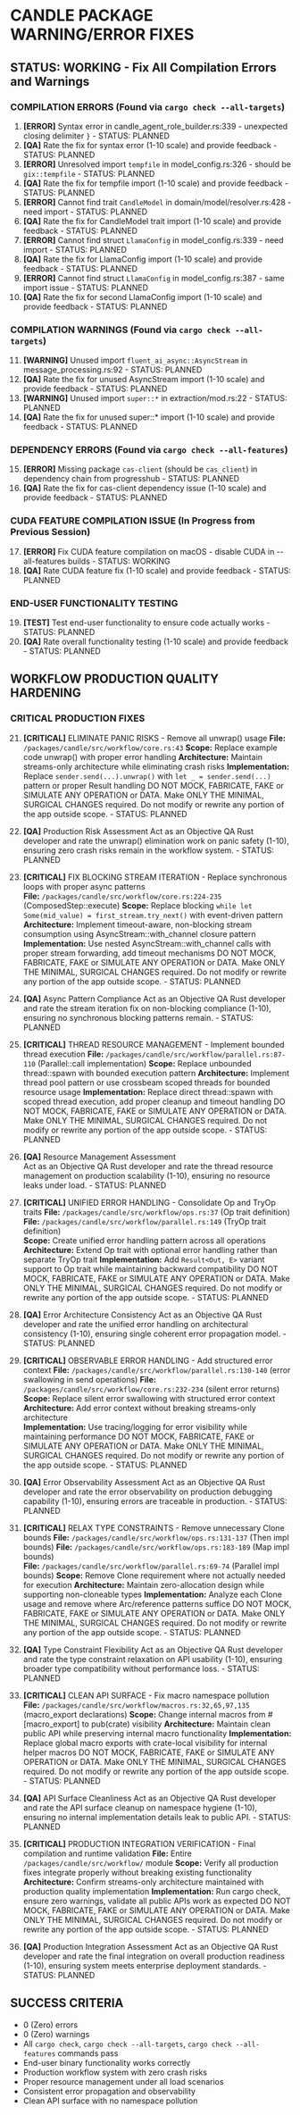 # CANDLE PACKAGE WARNING/ERROR FIXES

## STATUS: WORKING - Fix All Compilation Errors and Warnings

### COMPILATION ERRORS (Found via `cargo check --all-targets`)

1. **[ERROR]** Syntax error in candle_agent_role_builder.rs:339 - unexpected closing delimiter `}` - STATUS: PLANNED
2. **[QA]** Rate the fix for syntax error (1-10 scale) and provide feedback - STATUS: PLANNED
3. **[ERROR]** Unresolved import `tempfile` in model_config.rs:326 - should be `gix::tempfile` - STATUS: PLANNED
4. **[QA]** Rate the fix for tempfile import (1-10 scale) and provide feedback - STATUS: PLANNED  
5. **[ERROR]** Cannot find trait `CandleModel` in domain/model/resolver.rs:428 - need import - STATUS: PLANNED
6. **[QA]** Rate the fix for CandleModel trait import (1-10 scale) and provide feedback - STATUS: PLANNED
7. **[ERROR]** Cannot find struct `LlamaConfig` in model_config.rs:339 - need import - STATUS: PLANNED
8. **[QA]** Rate the fix for LlamaConfig import (1-10 scale) and provide feedback - STATUS: PLANNED
9. **[ERROR]** Cannot find struct `LlamaConfig` in model_config.rs:387 - same import issue - STATUS: PLANNED
10. **[QA]** Rate the fix for second LlamaConfig import (1-10 scale) and provide feedback - STATUS: PLANNED

### COMPILATION WARNINGS (Found via `cargo check --all-targets`)

11. **[WARNING]** Unused import `fluent_ai_async::AsyncStream` in message_processing.rs:92 - STATUS: PLANNED
12. **[QA]** Rate the fix for unused AsyncStream import (1-10 scale) and provide feedback - STATUS: PLANNED
13. **[WARNING]** Unused import `super::*` in extraction/mod.rs:22 - STATUS: PLANNED  
14. **[QA]** Rate the fix for unused super::* import (1-10 scale) and provide feedback - STATUS: PLANNED

### DEPENDENCY ERRORS (Found via `cargo check --all-features`)

15. **[ERROR]** Missing package `cas-client` (should be `cas_client`) in dependency chain from progresshub - STATUS: PLANNED
16. **[QA]** Rate the fix for cas-client dependency issue (1-10 scale) and provide feedback - STATUS: PLANNED

### CUDA FEATURE COMPILATION ISSUE (In Progress from Previous Session)

17. **[ERROR]** Fix CUDA feature compilation on macOS - disable CUDA in --all-features builds - STATUS: WORKING
18. **[QA]** Rate CUDA feature fix (1-10 scale) and provide feedback - STATUS: PLANNED

### END-USER FUNCTIONALITY TESTING

19. **[TEST]** Test end-user functionality to ensure code actually works - STATUS: PLANNED
20. **[QA]** Rate overall functionality testing (1-10 scale) and provide feedback - STATUS: PLANNED

## WORKFLOW PRODUCTION QUALITY HARDENING

### CRITICAL PRODUCTION FIXES

21. **[CRITICAL]** ELIMINATE PANIC RISKS - Remove all unwrap() usage
    **File:** `/packages/candle/src/workflow/core.rs:43`
    **Scope:** Replace example code unwrap() with proper error handling
    **Architecture:** Maintain streams-only architecture while eliminating crash risks
    **Implementation:** Replace `sender.send(...).unwrap()` with `let _ = sender.send(...)` pattern or proper Result handling
    DO NOT MOCK, FABRICATE, FAKE or SIMULATE ANY OPERATION or DATA. Make ONLY THE MINIMAL, SURGICAL CHANGES required. Do not modify or rewrite any portion of the app outside scope. - STATUS: PLANNED

22. **[QA]** Production Risk Assessment
    Act as an Objective QA Rust developer and rate the unwrap() elimination work on panic safety (1-10), ensuring zero crash risks remain in the workflow system. - STATUS: PLANNED

23. **[CRITICAL]** FIX BLOCKING STREAM ITERATION - Replace synchronous loops with proper async patterns  
    **File:** `/packages/candle/src/workflow/core.rs:224-235` (ComposedStep::execute)
    **Scope:** Replace blocking `while let Some(mid_value) = first_stream.try_next()` with event-driven pattern
    **Architecture:** Implement timeout-aware, non-blocking stream consumption using AsyncStream::with_channel closure pattern
    **Implementation:** Use nested AsyncStream::with_channel calls with proper stream forwarding, add timeout mechanisms
    DO NOT MOCK, FABRICATE, FAKE or SIMULATE ANY OPERATION or DATA. Make ONLY THE MINIMAL, SURGICAL CHANGES required. Do not modify or rewrite any portion of the app outside scope. - STATUS: PLANNED

24. **[QA]** Async Pattern Compliance
    Act as an Objective QA Rust developer and rate the stream iteration fix on non-blocking compliance (1-10), ensuring no synchronous blocking patterns remain. - STATUS: PLANNED

25. **[CRITICAL]** THREAD RESOURCE MANAGEMENT - Implement bounded thread execution
    **File:** `/packages/candle/src/workflow/parallel.rs:87-110` (Parallel::call implementation)
    **Scope:** Replace unbounded thread::spawn with bounded execution pattern
    **Architecture:** Implement thread pool pattern or use crossbeam scoped threads for bounded resource usage
    **Implementation:** Replace direct thread::spawn with scoped thread execution, add proper cleanup and timeout handling
    DO NOT MOCK, FABRICATE, FAKE or SIMULATE ANY OPERATION or DATA. Make ONLY THE MINIMAL, SURGICAL CHANGES required. Do not modify or rewrite any portion of the app outside scope. - STATUS: PLANNED

26. **[QA]** Resource Management Assessment  
    Act as an Objective QA Rust developer and rate the thread resource management on production scalability (1-10), ensuring no resource leaks under load. - STATUS: PLANNED

27. **[CRITICAL]** UNIFIED ERROR HANDLING - Consolidate Op and TryOp traits
    **File:** `/packages/candle/src/workflow/ops.rs:37` (Op trait definition)
    **File:** `/packages/candle/src/workflow/parallel.rs:149` (TryOp trait definition)  
    **Scope:** Create unified error handling pattern across all operations
    **Architecture:** Extend Op trait with optional error handling rather than separate TryOp trait
    **Implementation:** Add `Result<Out, E>` variant support to Op trait while maintaining backward compatibility
    DO NOT MOCK, FABRICATE, FAKE or SIMULATE ANY OPERATION or DATA. Make ONLY THE MINIMAL, SURGICAL CHANGES required. Do not modify or rewrite any portion of the app outside scope. - STATUS: PLANNED

28. **[QA]** Error Architecture Consistency
    Act as an Objective QA Rust developer and rate the unified error handling on architectural consistency (1-10), ensuring single coherent error propagation model. - STATUS: PLANNED

29. **[CRITICAL]** OBSERVABLE ERROR HANDLING - Add structured error context
    **File:** `/packages/candle/src/workflow/parallel.rs:130-140` (error swallowing in send operations)
    **File:** `/packages/candle/src/workflow/core.rs:232-234` (silent error returns)
    **Scope:** Replace silent error swallowing with structured error context
    **Architecture:** Add error context without breaking streams-only architecture  
    **Implementation:** Use tracing/logging for error visibility while maintaining performance
    DO NOT MOCK, FABRICATE, FAKE or SIMULATE ANY OPERATION or DATA. Make ONLY THE MINIMAL, SURGICAL CHANGES required. Do not modify or rewrite any portion of the app outside scope. - STATUS: PLANNED

30. **[QA]** Error Observability Assessment
    Act as an Objective QA Rust developer and rate the error observability on production debugging capability (1-10), ensuring errors are traceable in production. - STATUS: PLANNED

31. **[CRITICAL]** RELAX TYPE CONSTRAINTS - Remove unnecessary Clone bounds
    **File:** `/packages/candle/src/workflow/ops.rs:131-137` (Then impl bounds)
    **File:** `/packages/candle/src/workflow/ops.rs:183-189` (Map impl bounds)  
    **File:** `/packages/candle/src/workflow/parallel.rs:69-74` (Parallel impl bounds)
    **Scope:** Remove Clone requirement where not actually needed for execution
    **Architecture:** Maintain zero-allocation design while supporting non-cloneable types
    **Implementation:** Analyze each Clone usage and remove where Arc/reference patterns suffice
    DO NOT MOCK, FABRICATE, FAKE or SIMULATE ANY OPERATION or DATA. Make ONLY THE MINIMAL, SURGICAL CHANGES required. Do not modify or rewrite any portion of the app outside scope. - STATUS: PLANNED

32. **[QA]** Type Constraint Flexibility
    Act as an Objective QA Rust developer and rate the type constraint relaxation on API usability (1-10), ensuring broader type compatibility without performance loss. - STATUS: PLANNED

33. **[CRITICAL]** CLEAN API SURFACE - Fix macro namespace pollution  
    **File:** `/packages/candle/src/workflow/macros.rs:32,65,97,135` (macro_export declarations)
    **Scope:** Change internal macros from #[macro_export] to pub(crate) visibility
    **Architecture:** Maintain clean public API while preserving internal macro functionality
    **Implementation:** Replace global macro exports with crate-local visibility for internal helper macros
    DO NOT MOCK, FABRICATE, FAKE or SIMULATE ANY OPERATION or DATA. Make ONLY THE MINIMAL, SURGICAL CHANGES required. Do not modify or rewrite any portion of the app outside scope. - STATUS: PLANNED

34. **[QA]** API Surface Cleanliness
    Act as an Objective QA Rust developer and rate the API surface cleanup on namespace hygiene (1-10), ensuring no internal implementation details leak to public API. - STATUS: PLANNED

35. **[CRITICAL]** PRODUCTION INTEGRATION VERIFICATION - Final compilation and runtime validation
    **File:** Entire `/packages/candle/src/workflow/` module
    **Scope:** Verify all production fixes integrate properly without breaking existing functionality  
    **Architecture:** Confirm streams-only architecture maintained with production quality implementation
    **Implementation:** Run cargo check, ensure zero warnings, validate all public APIs work as expected
    DO NOT MOCK, FABRICATE, FAKE or SIMULATE ANY OPERATION or DATA. Make ONLY THE MINIMAL, SURGICAL CHANGES required. Do not modify or rewrite any portion of the app outside scope. - STATUS: PLANNED

36. **[QA]** Production Integration Assessment
    Act as an Objective QA Rust developer and rate the final integration on overall production readiness (1-10), ensuring system meets enterprise deployment standards. - STATUS: PLANNED

## SUCCESS CRITERIA
- 0 (Zero) errors 
- 0 (Zero) warnings
- All `cargo check`, `cargo check --all-targets`, `cargo check --all-features` commands pass
- End-user binary functionality works correctly
- Production workflow system with zero crash risks
- Proper resource management under all load scenarios  
- Consistent error propagation and observability
- Clean API surface with no namespace pollution